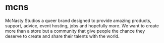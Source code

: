 # mcns
McNasty Studios a queer brand designed to provide amazing products, support, advice, event hosting, jobs and hopefully more. We want to create more than a store but a community that give people the chance they deserve to create and share their talents with the world.
